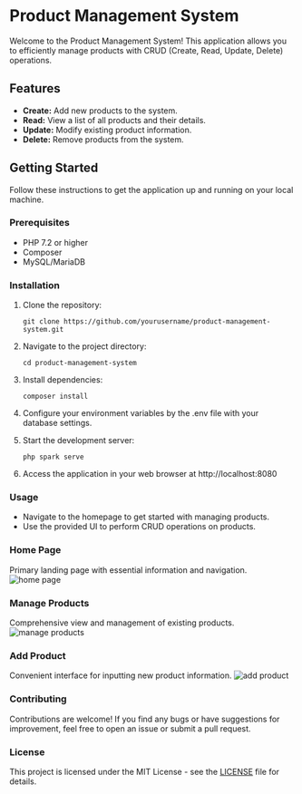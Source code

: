 # Product Management System

Welcome to the Product Management System! This application allows you to efficiently manage products with CRUD (Create, Read, Update, Delete) operations.

## Features

- **Create:** Add new products to the system.
- **Read:** View a list of all products and their details.
- **Update:** Modify existing product information.
- **Delete:** Remove products from the system.

## Getting Started

Follow these instructions to get the application up and running on your local machine.

### Prerequisites

- PHP 7.2 or higher
- Composer
- MySQL/MariaDB

### Installation

1. Clone the repository:

   ```
   git clone https://github.com/yourusername/product-management-system.git
    ```

2. Navigate to the project directory:
    ```
    cd product-management-system
    ```

3. Install dependencies:
    ```
    composer install
    ```

4. Configure your environment variables by the .env file with your database settings.

5. Start the development server:
     ```
    php spark serve
    ```

7. Access the application in your web browser at http://localhost:8080

### Usage
* Navigate to the homepage to get started with managing products.
* Use the provided UI to perform CRUD operations on products.

### Home Page
Primary landing page with essential information and navigation.
![home page](docs/imgs/home_page.png)

### Manage Products
Comprehensive view and management of existing products.
![manage products](docs/imgs/manage_products.png)

### Add Product
Convenient interface for inputting new product information.
![add product](docs/imgs/add_product.png)

### Contributing
Contributions are welcome! If you find any bugs or have suggestions for improvement, feel free to open an issue or submit a pull request.

### License 
This project is licensed under the MIT License - see the [LICENSE](LICENSE) file for details.